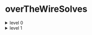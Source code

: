 # overTheWireSolves

<details>
<summary >level 0</summary>


> first of all you need to connect to ssh and this step must be repeated everytime you get the password of the next level

```sh
ssh [username]@bandit.labs.overthewire.org -p 2220
// this will ask you to enter the password
```
once you get there type ```ls``` you will find a file called ```readme```
- type :
```sh
cat readme
```

this will show you the password to the next level 
- now type ```exit``` to exit this machine and connect to the level2 machine
</details>

<details>

<summary>level 1</summary>

> connect to this machine using ssh as mentionned before

once you get there type ```ls``` you will find a file called ```-``` 
if you try to ```cat - ``` this wont work because '-' is a special character that used to indcates flags of a command so if you wanna tell the terminal to give you tha content of that '-' file, type :

```sh
cat ./-
```

</details>